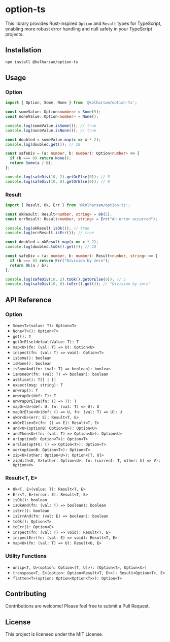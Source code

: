 # option-ts

This library provides Rust-inspired `Option` and `Result` types for TypeScript, enabling more robust error handling and null safety in your TypeScript projects.

## Installation

```bash
npm install @kolharsam/option-ts
```

## Usage

### Option

```typescript
import { Option, Some, None } from '@kolharsam/option-ts';

const someValue: Option<number> = Some(5);
const noneValue: Option<number> = None();

console.log(someValue.isSome()); // true
console.log(noneValue.isNone()); // true

const doubled = someValue.map(x => x * 2);
console.log(doubled.get()); // 10

const safeDiv = (a: number, b: number): Option<number> => {
  if (b === 0) return None();
  return Some(a / b);
};

console.log(safeDiv(10, 2).getOrElse(0)); // 5
console.log(safeDiv(10, 0).getOrElse(0)); // 0
```

### Result

```typescript
import { Result, Ok, Err } from '@kolharsam/option-ts';

const okResult: Result<number, string> = Ok(5);
const errResult: Result<number, string> = Err("An error occurred");

console.log(okResult.isOk()); // true
console.log(errResult.isErr()); // true

const doubled = okResult.map(x => x * 2);
console.log(doubled.toOk().get()); // 10

const safeDiv = (a: number, b: number): Result<number, string> => {
  if (b === 0) return Err("Division by zero");
  return Ok(a / b);
};

console.log(safeDiv(10, 2).toOk().getOrElse(0)); // 5
console.log(safeDiv(10, 0).toErr().get()); // "Division by zero"
```

## API Reference

### Option<T>

- `Some<T>(value: T): Option<T>`
- `None<T>(): Option<T>`
- `get(): T`
- `getOrElse(defaultValue: T): T`
- `map<U>(fn: (val: T) => U): Option<U>`
- `inspect(fn: (val: T) => void): Option<T>`
- `isSome(): boolean`
- `isNone(): boolean`
- `isSomeAnd(fn: (val: T) => boolean): boolean`
- `isNoneOr(fn: (val: T) => boolean): boolean`
- `asSlice(): T[] | []`
- `expect(msg: string): T`
- `unwrap(): T`
- `unwrapOr(def: T): T`
- `unwrapOrElse(fn: () => T): T`
- `mapOr<U>(def: U, fn: (val: T) => U): U`
- `mapOrElse<U>(def: () => U, fn: (val: T) => U): U`
- `okOr<E>(err: E): Result<T, E>`
- `okOrElse<E>(fn: () => E): Result<T, E>`
- `and<U>(optionB: Option<U>): Option<U>`
- `andThen<U>(fn: (val: T) => Option<U>): Option<U>`
- `or(optionB: Option<T>): Option<T>`
- `orElse(optFn: () => Option<T>): Option<T>`
- `xor(optionB: Option<T>): Option<T>`
- `zip<U>(other: Option<U>): Option<[T, U]>`
- `zipWith<U, V>(other: Option<U>, fn: (current: T, other: U) => V): Option<V>`

### Result<T, E>

- `Ok<T, E>(value: T): Result<T, E>`
- `Err<T, E>(error: E): Result<T, E>`
- `isOk(): boolean`
- `isOkAnd(fn: (val: T) => boolean): boolean`
- `isErr(): boolean`
- `isErrAnd(fn: (val: E) => boolean): boolean`
- `toOk(): Option<T>`
- `toErr(): Option<E>`
- `inspect(fn: (val: T) => void): Result<T, E>`
- `inspectErr(fn: (val: E) => void): Result<T, E>`
- `map<U>(fn: (val: T) => U): Result<U, E>`

### Utility Functions

- `unzip<T, U>(option: Option<[T, U]>): [Option<T>, Option<U>]`
- `transpose<T, E>(option: Option<Result<T, E>>): Result<Option<T>, E>`
- `flatten<T>(option: Option<Option<T>>): Option<T>`

## Contributing

Contributions are welcome! Please feel free to submit a Pull Request.

## License

This project is licensed under the MIT License.